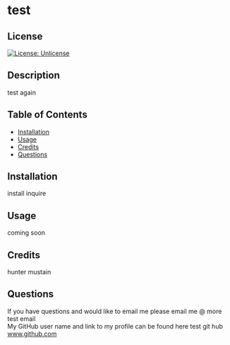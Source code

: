 # test

## License
[![License: Unlicense](https://img.shields.io/badge/license-Unlicense-blue.svg)](http://unlicense.org/)
    

## Description
test again

## Table of Contents

- [Installation](#installation)
- [Usage](#usage)
- [Credits](#credits)
- [Questions](#questions)

## Installation
install inquire

## Usage
coming soon

## Credits
hunter mustain


## Questions
If you have questions and would like to email me please email me @ more test email <br>
My GitHub user name and link to my profile can be found here test git hub www.github.com
